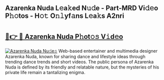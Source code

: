 ## Azarenka Nuda L𝚎a𝚔ed N𝚞𝚍e - Part-MRD Vi𝚍𝚎o P𝚑𝚘tos - H𝚘𝚝 O𝚗𝚕yf𝚊ns L𝚎a𝚔s A2nri

# <h2><a href="http://kf50j9.oniu.top/?m=Azarenka+Nuda">🔗👉 🔴 Azarenka Nuda P𝚑ot𝚘𝚜 V𝚒d𝚎o</a></h2>

[![Azarenka Nuda Nu𝚍e𝚜](https://i.imgur.com/0qMVB7G.gif)](http://kf50j9.oniu.top/?m=Azarenka+Nuda)
Web-based entertainer and multimedia designer Azarenka Nuda, known for sharing dance and lifestyle ideas through trending dance trends and short videos. The public persona of Azarenka Nuda is defined by its friendly and relatable nature, but the mysteries of his private life remain a tantalizing enigma.  
